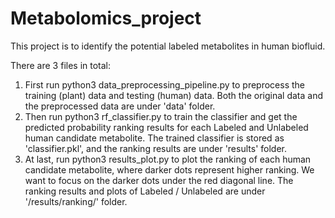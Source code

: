 # Metabolomics_project
This project is to identify the potential labeled metabolites in human biofluid. 

There are 3 files in total:
1. First run python3 data_preprocessing_pipeline.py to preprocess the training (plant) data and testing (human) data. Both the original data and the preprocessed data are under 'data' folder.
2. Then run python3 rf_classifier.py to train the classifier and get the predicted probability ranking results for each Labeled and Unlabeled human candidate metabolite. The trained classifier is stored as 'classifier.pkl', and the ranking results are under 'results' folder.
3. At last, run python3 results_plot.py to plot the ranking of each human candidate metabolite, where darker dots represent higher ranking. We want to focus on the darker dots under the red diagonal line. The ranking results and plots of Labeled / Unlabeled are under '/results/ranking/' folder.

